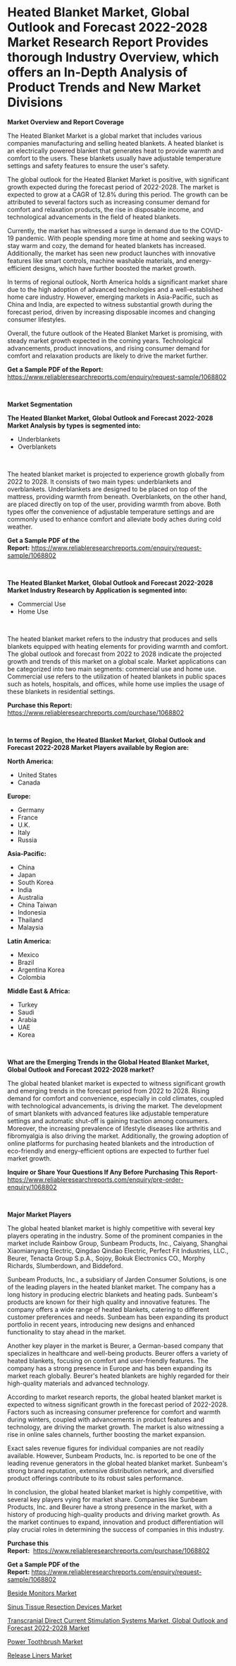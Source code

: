 <p><h1>Heated Blanket Market, Global Outlook and Forecast 2022-2028 Market Research Report Provides thorough Industry Overview, which offers an In-Depth Analysis of Product Trends and New Market Divisions</h1></p><p><strong>Market Overview and Report Coverage</strong></p>
<p><p>The Heated Blanket Market is a global market that includes various companies manufacturing and selling heated blankets. A heated blanket is an electrically powered blanket that generates heat to provide warmth and comfort to the users. These blankets usually have adjustable temperature settings and safety features to ensure the user's safety.</p><p>The global outlook for the Heated Blanket Market is positive, with significant growth expected during the forecast period of 2022-2028. The market is expected to grow at a CAGR of 12.8% during this period. The growth can be attributed to several factors such as increasing consumer demand for comfort and relaxation products, the rise in disposable income, and technological advancements in the field of heated blankets.</p><p>Currently, the market has witnessed a surge in demand due to the COVID-19 pandemic. With people spending more time at home and seeking ways to stay warm and cozy, the demand for heated blankets has increased. Additionally, the market has seen new product launches with innovative features like smart controls, machine washable materials, and energy-efficient designs, which have further boosted the market growth.</p><p>In terms of regional outlook, North America holds a significant market share due to the high adoption of advanced technologies and a well-established home care industry. However, emerging markets in Asia-Pacific, such as China and India, are expected to witness substantial growth during the forecast period, driven by increasing disposable incomes and changing consumer lifestyles.</p><p>Overall, the future outlook of the Heated Blanket Market is promising, with steady market growth expected in the coming years. Technological advancements, product innovations, and rising consumer demand for comfort and relaxation products are likely to drive the market further.</p></p>
<p><strong>Get a Sample PDF of the Report:</strong> <a href="https://www.reliableresearchreports.com/enquiry/request-sample/1068802">https://www.reliableresearchreports.com/enquiry/request-sample/1068802</a></p>
<p>&nbsp;</p>
<p><strong>Market Segmentation</strong></p>
<p><strong>The Heated Blanket Market, Global Outlook and Forecast 2022-2028 Market Analysis by types is segmented into:</strong></p>
<p><ul><li>Underblankets</li><li>Overblankets</li></ul></p>
<p>&nbsp;</p>
<p><p>The heated blanket market is projected to experience growth globally from 2022 to 2028. It consists of two main types: underblankets and overblankets. Underblankets are designed to be placed on top of the mattress, providing warmth from beneath. Overblankets, on the other hand, are placed directly on top of the user, providing warmth from above. Both types offer the convenience of adjustable temperature settings and are commonly used to enhance comfort and alleviate body aches during cold weather.</p></p>
<p><strong>Get a Sample PDF of the Report:</strong>&nbsp;<a href="https://www.reliableresearchreports.com/enquiry/request-sample/1068802">https://www.reliableresearchreports.com/enquiry/request-sample/1068802</a></p>
<p>&nbsp;</p>
<p><strong>The Heated Blanket Market, Global Outlook and Forecast 2022-2028 Market Industry Research by Application is segmented into:</strong></p>
<p><ul><li>Commercial Use</li><li>Home Use</li></ul></p>
<p>&nbsp;</p>
<p><p>The heated blanket market refers to the industry that produces and sells blankets equipped with heating elements for providing warmth and comfort. The global outlook and forecast from 2022 to 2028 indicate the projected growth and trends of this market on a global scale. Market applications can be categorized into two main segments: commercial use and home use. Commercial use refers to the utilization of heated blankets in public spaces such as hotels, hospitals, and offices, while home use implies the usage of these blankets in residential settings.</p></p>
<p><strong>Purchase this Report:</strong>&nbsp; <a href="https://www.reliableresearchreports.com/purchase/1068802">https://www.reliableresearchreports.com/purchase/1068802</a></p>
<p>&nbsp;</p>
<p><strong>In terms of Region, the Heated Blanket Market, Global Outlook and Forecast 2022-2028 Market Players available by Region are:</strong></p>
<p>
    <p> <strong> North America: </strong>
        <ul>
            <li>United States</li>
            <li>Canada</li>
        </ul>
        </p> 
    <p> <strong> Europe: </strong>
        <ul>
            <li>Germany</li>
            <li>France</li>
            <li>U.K.</li>
            <li>Italy</li>
            <li>Russia</li>
        </ul>
        </p> 
    <p> <strong> Asia-Pacific: </strong>
        <ul>
            <li>China</li>
            <li>Japan</li>
            <li>South Korea</li>
            <li>India</li>
            <li>Australia</li>
            <li>China Taiwan</li>
            <li>Indonesia</li>
            <li>Thailand</li>
            <li>Malaysia</li>
        </ul>
        </p> 
    <p> <strong> Latin America: </strong>
        <ul>
            <li>Mexico</li>
            <li>Brazil</li>
            <li>Argentina Korea</li>
            <li>Colombia</li>
        </ul>
        </p> 
    <p> <strong> Middle East & Africa: </strong>
        <ul>
            <li>Turkey</li>
            <li>Saudi</li>
            <li>Arabia</li>
            <li>UAE</li>
            <li>Korea</li>
        </ul>
    </p>
    </p>
<p>&nbsp;</p>
<p><strong>What are the Emerging Trends in the Global Heated Blanket Market, Global Outlook and Forecast 2022-2028 market?</strong></p>
<p><p>The global heated blanket market is expected to witness significant growth and emerging trends in the forecast period from 2022 to 2028. Rising demand for comfort and convenience, especially in cold climates, coupled with technological advancements, is driving the market. The development of smart blankets with advanced features like adjustable temperature settings and automatic shut-off is gaining traction among consumers. Moreover, the increasing prevalence of lifestyle diseases like arthritis and fibromyalgia is also driving the market. Additionally, the growing adoption of online platforms for purchasing heated blankets and the introduction of eco-friendly and energy-efficient options are expected to further fuel market growth.</p></p>
<p><strong>Inquire or Share Your Questions If Any Before Purchasing This Report</strong>- <a href="https://www.reliableresearchreports.com/enquiry/pre-order-enquiry/1068802">https://www.reliableresearchreports.com/enquiry/pre-order-enquiry/1068802</a></p>
<p>&nbsp;</p>
<p><strong>Major Market Players</strong></p>
<p><p>The global heated blanket market is highly competitive with several key players operating in the industry. Some of the prominent companies in the market include Rainbow Group, Sunbeam Products, Inc., Caiyang, Shanghai Xiaomianyang Electric, Qingdao Qindao Electric, Perfect Fit Industries, LLC., Beurer, Tenacta Group S.p.A., Sojoy, Bokuk Electronics CO., Morphy Richards, Slumberdown, and Biddeford.</p><p>Sunbeam Products, Inc., a subsidiary of Jarden Consumer Solutions, is one of the leading players in the heated blanket market. The company has a long history in producing electric blankets and heating pads. Sunbeam's products are known for their high quality and innovative features. The company offers a wide range of heated blankets, catering to different customer preferences and needs. Sunbeam has been expanding its product portfolio in recent years, introducing new designs and enhanced functionality to stay ahead in the market.</p><p>Another key player in the market is Beurer, a German-based company that specializes in healthcare and well-being products. Beurer offers a variety of heated blankets, focusing on comfort and user-friendly features. The company has a strong presence in Europe and has been expanding its market reach globally. Beurer's heated blankets are highly regarded for their high-quality materials and advanced technology.</p><p>According to market research reports, the global heated blanket market is expected to witness significant growth in the forecast period of 2022-2028. Factors such as increasing consumer preference for comfort and warmth during winters, coupled with advancements in product features and technology, are driving the market growth. The market is also witnessing a rise in online sales channels, further boosting the market expansion.</p><p>Exact sales revenue figures for individual companies are not readily available. However, Sunbeam Products, Inc. is reported to be one of the leading revenue generators in the global heated blanket market. Sunbeam's strong brand reputation, extensive distribution network, and diversified product offerings contribute to its robust sales performance.</p><p>In conclusion, the global heated blanket market is highly competitive, with several key players vying for market share. Companies like Sunbeam Products, Inc. and Beurer have a strong presence in the market, with a history of producing high-quality products and driving market growth. As the market continues to expand, innovation and product differentiation will play crucial roles in determining the success of companies in this industry.</p></p>
<p><strong>Purchase this Report:</strong>&nbsp;&nbsp;<a href="https://www.reliableresearchreports.com/purchase/1068802">https://www.reliableresearchreports.com/purchase/1068802</a></p>
<p></p>
<p><strong>Get a Sample PDF of the Report:</strong>&nbsp;<a href="https://www.reliableresearchreports.com/enquiry/request-sample/1068802">https://www.reliableresearchreports.com/enquiry/request-sample/1068802</a></p>
<p><p><a href="https://www.reportprime.com/beside-monitors-r3397">Beside Monitors Market</a></p><p><a href="https://www.reportprime.com/sinus-tissue-resection-devices-r8969">Sinus Tissue Resection Devices Market</a></p><p><a href="https://github.com/GroverBarry/Market-Research-Report-List-1/blob/main/transcranial-direct-current-stimulation-systems-market-global-outlook-and-forecast-2022-2028-market.md">Transcranial Direct Current Stimulation Systems Market, Global Outlook and Forecast 2022-2028 Market</a></p><p><a href="https://www.linkedin.com/pulse/power-toothbrush-market-size-share-global-analysis-u2sbe/">Power Toothbrush Market</a></p><p><a href="https://medium.com/@anamariaagolli86/release-liners-market-size-growth-forecast-2023-2030-defa5836d827">Release Liners Market</a></p></p>